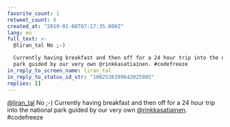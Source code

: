 ```yaml
---
favorite_count: 1
retweet_count: 0
created_at: "2019-01-08T07:17:35.000Z"
lang: en
full_text: >-
  @liran_tal No ;-)

  Currently having breakfast and then off for a 24 hour trip into the national
  park guided by our very own @rinkkasatiainen. #codefreeze
in_reply_to_screen_name: liran_tal
in_reply_to_status_id_str: "1082536399642025985"
replies: []
---
```


[@liran_tal](https://twitter.com/liran_tal) No ;-) Currently having breakfast
and then off for a 24 hour trip into the national park guided by our very own
[@rinkkasatiainen](https://twitter.com/rinkkasatiainen). #codefreeze
